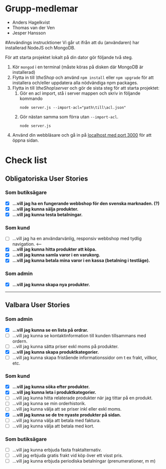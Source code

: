 # Grupp-medlemar
* Anders Hagelkvist
* Thomas van der Ven
* Jesper Hansson

#Användings instrucktioner
Vi går ut ifrån att du (användaren) har installerad NodeJS och MongoDB.

För att starta projektet lokalt på din dator gör följande två steg.
1. Kör `mongod` i en terminal (måste köras på disken där MongoDB är installerad)
2. Flytta in till _\theShop_ och använd `npm install` eller `npm upgrade` för att installera och/eller uppdatera alla nödvändiga npm packages.
3. Flytta in till _\theShop\server_ och gör de sista steg för att starta projektet:
    1. Gör en acl import, stå i server mappen och skriv in följande kommando
        ```Shell
        node server.js --import-acl="path\till\acl.json"
        ```
    2. Gör nästan samma som förra utan `--import-acl`.
        ```Shell
        node server.js
        ```
4. Använd din webbläsare och gå in på [localhost med port 3000](http://localhost:3000) för att öppna sidan.

# Check list
## Obligatoriska User Stories
### Som butiksägare
- [x]  **…vill jag ha en fungerande webbshop för den svenska marknaden. (?)**
- [x]  **…vill jag kunna sälja produkter.**
- [x]  **…vill jag kunna testa betalningar.**

### Som kund
- [ ]  …vill jag ha en användarvänlig, responsiv webbshop med tydlig navigation. <--
- [x]  **…vill jag kunna hitta produkter att köpa.**
- [x]  **…vill jag kunna samla varor i en varukorg.**
- [x]  **…vill jag kunna betala mina varor i en kassa (betalning i testläge).**

### Som admin 
- [x]  **…vill jag kunna skapa nya produkter.**

--------------------------------------------------------------------------------------

## Valbara User Stories 
### Som admin
- [x]  **…vill jag kunna se en lista på ordrar.**
- [ ]  …vill jag kunna se kontaktinformation till kunden tillsammans med ordern.
- [ ]  …vill jag kunna sätta priser exkl moms på produkter.
- [x]  **…vill jag kunna skapa produktkategorier.**
- [ ]  …vill jag kunna skapa fristående informationssidor om t ex frakt, villkor, etc.

### Som kund 
- [x]  **…vill jag kunna söka efter produkter.**
- [x]  **…vill jag kunna leta i produktkategorier.**
- [ ]  …vill jag kunna hitta relaterade produkter när jag tittar på en produkt.
- [ ]  …vill jag kunna se min orderhistorik.
- [ ]  …vill jag kunna välja att se priser inkl eller exkl moms.
- [x]  **…vill jag kunna se de tre nyaste produkter på sidan.**
- [ ]  …vill jag kunna välja att betala med faktura.
- [ ]  …vill jag kunna välja att betala med kort.

### Som butiksägare 
- [ ]  …vill jag kunna erbjuda fasta fraktalternativ.
- [ ]  …vill jag erbjuda gratis frakt vid köp över ett visst pris.
- [ ]  …vill jag kunna erbjuda periodiska betalningar (prenumerationer, m m)